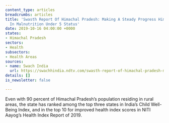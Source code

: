 ```yaml
---
content_type: articles
breadcrumbs: articles
title: 'Swasth Report Of Himachal Pradesh: Making A Steady Progress Himachal Improves
  In Malnutrition Under 5 Status'
date: 2019-10-16 04:00:00 +0000
states:
- Himachal Pradesh
sectors:
- Health
subsectors:
- Health Areas
sources:
- name: Swach India
  url: https://swachhindia.ndtv.com/swasth-report-of-himachal-pradesh-making-a-steady-progress-himachal-improves-in-malnutrition-under-5-status-39078/
details: []
is_newsletter: false

---
```

Even with 90 percent of Himachal Pradesh’s population residing in rural areas, the state has ranked among the top three states in India’s Child Well-Being Index, and in the top 10 for improved health index scores in NITI Aayog’s Health Index Report of 2019.
